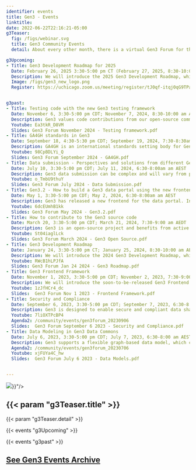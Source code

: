 ```yaml
---
identifier: events
title: Gen3 - Events
linktitle:
date: 2022-06-22T22:16:21-05:00
g3Teaser:
  fig: /figs/webinar.svg
  title: Gen3 Community Events
  detail: About every other month, there is a virtual Gen3 Forum for the community of Gen3 developers, operators, sponsors and users of Gen3 data platforms. These events aim to share information about how to set up new Gen3 instances, build a community that can help each other, and create clear paths for support from the Gen3 core development team.

g3Upcoming:
- Title: Gen3 Development Roadmap for 2025
  Date: February 26, 2025 3:30-5:00 pm CT (February 27, 2025, 8:30-10:00 am AEDT)
  Description: We will introduce the 2025 Gen3 Development Roadmap, which will include known current priorities.  The first portion of the meeting will include a presentation by Robert Grossman, Director of CTDS.  The second portion will include an organized panel discussion by the Gen3 steering committee on the roadmap.  Please attend to provide your feedback and help prioritize roadmap items.
  Image: /figs/gen3_new_logo.png
  Register: https://uchicago.zoom.us/meeting/register/tJ0qf-itqj0qG9TPawLDkSz_BzyxcazGSNxp


g3past:
- Title: Testing code with the new Gen3 testing framework
  Date: November 6, 3:30-5:00 pm CDT; November 7, 2024, 8:30-10:00 am AEDT
  Description: Gen3 values code contributions from our open-source community. However, the continuous integration testing available within our GitHub repositories has generally not been available to contributors external to CTDS.  This has made it difficult for contributors to assess their code changes and get them merged into the Gen3 codebase.  We will discuss in the forum the new Gen3 testing framework, which makes these tests available to anyone.  We will also discuss how contributors can create and contribute their own tests as part of their pull requests.  Speakers will include Peter Vassilatos, Director of Engineering, and Hara Juvvala, Principal Software Engineer in Test, both from the Center for Translational Data Science at the University of Chicago.
  Youtube: Ea3tkR_D8VM
  Slides: Gen3 Forum November 2024 - Testing framework.pdf
- Title: GA4GH standards in Gen3
  Date: September 18, 4:30-5:30 pm CDT; September 19, 2024, 7:30-8:30am AEST
  Description: GA4GH is an international standards setting body for Genomics and Health. Gen3 aims to follow GA4GH standards whenever possible in order to improve our interoperability with other systems and to simplify the use of a Gen3 Data Commons. Join us at our next community forum where we will provide an overview of our GA4GH compliant services and share plans for the future. Speakers will include Robert Grossman and Michael Lukowski from the University of Chicago, Center for Translational Data Science and Kyle Ellrott from the Oregon Health and Science University.
  Youtube: 98CpBDLYi_Q
  Slides: Gen3 Forum September 2024 - GA4GH.pdf
- Title: Data submission - Perspectives and solutions from different Gen3 systems
  Date: July 10, 3:30-5:00 pm CDT; July 11, 2024, 6:30-8:00am am AEST
  Description: Gen3 data submission can be complex and will vary from project to project.  The specifics will depend on the data model, data type, use of graph-model and/or metadata service, centrally managed vs user driven, and other project-specific requirements.  At this event we will hear from a range of Gen3 operators on how their projects approach the topic of data submission and how they have managed this process.
  Youtube: o_TmbU9thuY
  Slides: Gen3 Forum July 2024 - Data Submission.pdf
- Title: Gen3.2 - How to build a Gen3 data portal using the new frontend framework
  Date: May 1, 3:30-5:00 pm CDT; May 2, 2024, 6:30-8:00am am AEST
  Description: Gen3 has released a new frontend for the data portal. In this month's forum, we will walk you through the new features and capabilities and demonstrate how to configure the new frontend.  The first portion of the meeting will be led by CTDS Frontend and Visualization Manager, Craig Barnes.  Later we will hear from a team of Gen3 operators at the Oregon Health & Science University where they will share their experience of using the updated frontend.
  Youtube: 6dcEUmhB1kk
  Slides: Gen3 Forum May 2024 - Gen3.2.pdf
- Title: How to contribute to the Gen3 source code
  Date: March 20, 3:30-5:00 pm CDT; March 21, 2024, 7:30-9:00 am AEDT
  Description: Gen3 is an open-source project and benefits from active community contributions.  In this month's forum we will share an updated process for submitting external contributions to the Gen3 source code.  By following these guidelines developers will be able to understand submission requirements and it will enable the maintaining organization to efficiently review proposed contributions.
  Youtube: St04iaglLck
  Slides: Gen3 Forum March 2024 - Gen3 Open Source.pdf
- Title: Gen3 Development Roadmap
  Date: January 24, 3:30-5:00 pm CT; January 25, 2024, 8:30-10:00 am AEDT
  Description: We will introduce the 2024 Gen3 Development Roadmap, which will include known current priorities.  The first portion of the meeting will include a presentation by Robert Grossman, Director of CTDS.  The second portion will include an organized panel discussion by the Gen3 steering committee on the roadmap.  Please attend to provide your feedback and help prioritize roadmap items.
  Youtube: RWcB1hLPJfA
  Slides: Gen3 Forum Jan 24 2024 - Gen3 Roadmap.pdf
- Title: Gen3 Frontend Framework
  Date: November 1, 2023, 3:30-5:00 pm CDT; November 2, 2023, 7:30-9:00 am AEDT
  Description: We will introduce the soon-to-be-released Gen3 Frontend Framework, which is a replacement for the current Data Portal.  Improvements to the frontend will include simplifying the creation of custom content and integration of 3rd party apps as well as improving upon the performance, deployment, and maintenance of the existing system.  Craig Barnes, CTDS Visualization Manager, will speak about the upcoming release.
  Youtube: 1zJfHCr4_dc
  Slides:  Gen3 Forum Nov 1 2023 - Frontend Framework.pdf
- Title: Security and Compliance
  Date: September 6, 2023, 3:30-5:00 pm CDT; September 7, 2023, 6:30-8:00 am AEST
  Description: Gen3 is designed to enable secure and compliant data sharing and analysis for researchers around the world. However, security and compliance can be a complex topic and so we will focus our next event on security best practices.  The event will also include experiences from other Gen3 operators on setting up and maintaining a Gen3 Data Commons from a security perspective.
  Youtube: 7liOXTPcBP4
  Agenda2: /community/events/gen3forum_20230906
  Slides:  Gen3 Forum September 6 2023 - Security and Compliance.pdf
- Title: Data Modeling in Gen3 Data Commons
  Date: July 6, 2023, 3:30-5:00 pm CDT; July 7, 2023, 6:30-8:00 am AEST
  Description: Gen3 supports a flexible graph-based data model, which can be customized for a wide variety of projects and use cases.  At this community event we will hear from several data commons operators on how they have created their dictionaries and about any tools or processes they use for updating and configuring them.  
  Agenda2: /community/events/gen3forum_20230706
  Youtube: xjFUYa4C_hw
  Slides:  Gen3 Forum July 6 2023 - Data Models.pdf


---
```



<section class="g3-bg__mint">
  <div class="g3-outer-wrapper g3-flex-content g3-flex-content__reverse">
    <div class="g3-col__65 g3-flex-content g3-mb-space__padding-lg-top g3-space__margin-md-top-bottom">
      <img class="g3-img__full-width" src="{{< param "g3Teaser.fig" >}}"/>
    </div>
    <div class="g3-space__padding-lg-top g3-space__padding-lg-bottom g3-col__35">
      <div class="g3-space__wrapper-gap-left">
        <h1 class="g3-space__margin-sm-bottom">
          {{< param "g3Teaser.title" >}}
        </h1>
        <p class="g3-space__margin-sm-bottom introduction">
          {{< param "g3Teaser.detail" >}}
        </p>
      </div>
    </div>
  </div>
</section>

<!--
<section class="g3-space__padding-sm-top g3-space__padding-sm-bottom">
    <div class="g3-inner-wrapper">
        <h2>Upcoming Events</h2>
    </div>
</section>
-->

{{< events "g3Upcoming" >}}

<section class="g3-space__padding-sm-top g3-space__padding-sm-bottom">
    <div class="g3-inner-wrapper">
    </div>
</section>

{{< events "g3past" >}}


<section class="g3-space__padding-sm-top g3-space__padding-sm-bottom">
    <div class="g3-inner-wrapper">
        <a href="/community/events_archived"><h2>See Gen3 Events Archive</h2></a>
</section>
